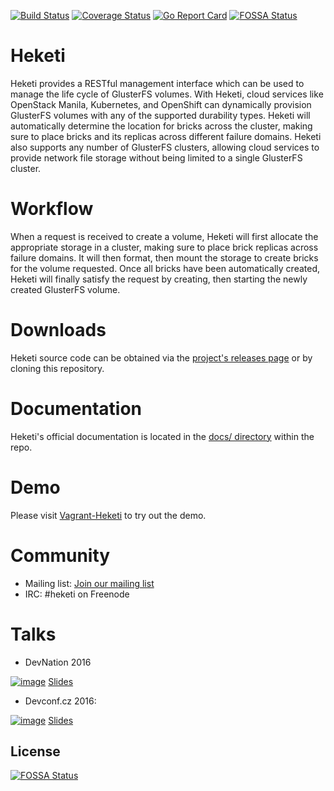 [![Build Status](https://travis-ci.org/heketi/heketi.svg?branch=master)](https://travis-ci.org/heketi/heketi)
[![Coverage Status](https://coveralls.io/repos/heketi/heketi/badge.svg)](https://coveralls.io/r/heketi/heketi)
[![Go Report Card](https://goreportcard.com/badge/github.com/heketi/heketi)](https://goreportcard.com/report/github.com/heketi/heketi)
[![FOSSA Status](https://app.fossa.io/api/projects/git%2Bgithub.com%2Fxinding33%2Fheketi.svg?type=shield)](https://app.fossa.io/projects/git%2Bgithub.com%2Fxinding33%2Fheketi?ref=badge_shield)

# Heketi
Heketi provides a RESTful management interface which can be used to manage the life cycle of GlusterFS volumes.  With Heketi, cloud services like OpenStack Manila, Kubernetes, and OpenShift can dynamically provision GlusterFS volumes with any of the supported durability types.  Heketi will automatically determine the location for bricks across the cluster, making sure to place bricks and its replicas across different failure domains.  Heketi also supports any number of GlusterFS clusters, allowing cloud services to provide network file storage without being limited to a single GlusterFS cluster.

# Workflow
When a request is received to create a volume, Heketi will first allocate the appropriate storage in a cluster, making sure to place brick replicas across failure domains.  It will then format, then mount the storage to create bricks for the volume requested.  Once all bricks have been automatically created, Heketi will finally satisfy the request by creating, then starting the newly created GlusterFS volume.

# Downloads

Heketi source code can be obtained via the
[project's releases page](https://github.com/heketi/heketi/releases)
or by cloning this repository.

# Documentation

Heketi's official documentation is located in the
[docs/ directory](https://github.com/heketi/heketi/tree/master/docs/)
within the repo.

# Demo
Please visit [Vagrant-Heketi](https://github.com/heketi/vagrant-heketi) to try out the demo.

# Community

* Mailing list: [Join our mailing list](http://lists.gluster.org/mailman/listinfo/heketi-devel)
* IRC: #heketi on Freenode

# Talks

* DevNation 2016

[![image](https://img.youtube.com/vi/gmEUnOmDziQ/3.jpg)](https://youtu.be/gmEUnOmDziQ)
[Slides](http://bit.ly/29avBJX)

* Devconf.cz 2016:

[![image](https://img.youtube.com/vi/jpkG4wciy4U/3.jpg)](https://www.youtube.com/watch?v=jpkG4wciy4U) [Slides](https://github.com/lpabon/go-slides)



## License
[![FOSSA Status](https://app.fossa.io/api/projects/git%2Bgithub.com%2Fxinding33%2Fheketi.svg?type=large)](https://app.fossa.io/projects/git%2Bgithub.com%2Fxinding33%2Fheketi?ref=badge_large)